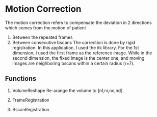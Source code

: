 # Motion Correction
The motion correction refers to compensate the deviation in 2 directions which comes from the motion of patient
1. Between the repeated frames
2. Between consecutive bscans
The correction is done by rigid registration. In this application, I used the itk library. For the 1st dimension, I 
used the first frame as the reference image. While in the second dimension, the fixed image is the center one, and 
moving images are neighboring bscans within a certain radius (r=7).

## Functions
1. VolumeReshape
Re-arange the volume to [nf,nr,nc,nd].

2. FrameRegistration

3. BscanRegistration
